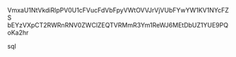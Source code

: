 VmxaU1NtVkdiRlpPV0U1cFVucFdVbFpyVWtOVVJrVjVUbFYwYW1KV1NYcFZS
bEYzVXpCT2RWRnRNV0ZWClZEQTVRMmR3Ym1ReWJ6MEtDbUZ1YUE9PQoKa2hr

sql
